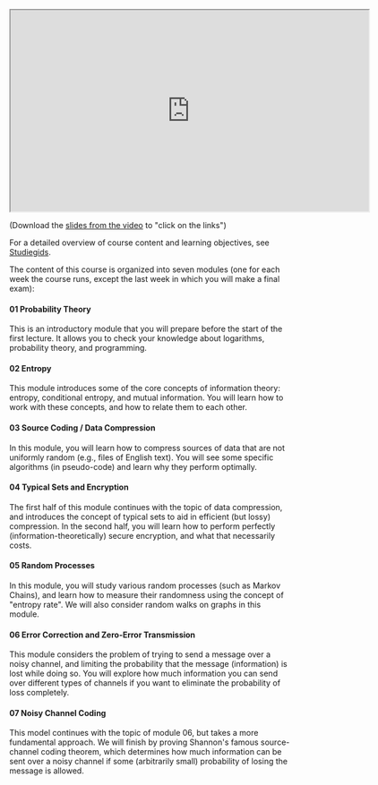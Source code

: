 <p><iframe src="https://player.vimeo.com/video/296892943?color=ff9933" width="640" height="360" allowfullscreen="allowfullscreen" webkitallowfullscreen="webkitallowfullscreen" mozallowfullscreen="mozallowfullscreen"></iframe></p>
<p>(Download the <a class="instructure_file_link instructure_scribd_file" title="IT Content Intro.pdf" href="https://canvas.uva.nl/courses/2205/files/476888/download?verifier=39jFWrVkAoqFxywKMEyTpX05EebOX3HGKYqQGqWc&amp;wrap=1" data-api-endpoint="https://canvas.uva.nl/api/v1/courses/2205/files/476888" data-api-returntype="File">slides from the video</a> to "click on the links")</p>
<p>For a detailed overview of course content and learning objectives, see <a href="http://studiegids.uva.nl/xmlpages/page/2018-2019-en/search-course/course/62683">Studiegids</a>. </p>
<p>The content of this course is organized into seven modules (one for each week the course runs, except the last week in which you will make a final exam):</p>
<h4>01 Probability Theory</h4>
<p>This is an introductory module that you will prepare before the start of the first lecture. It allows you to check your knowledge about logarithms, probability theory, and programming.</p>
<h4>02 Entropy</h4>
<p>This module introduces some of the core concepts of information theory: entropy, conditional entropy, and mutual information. You will learn how to work with these concepts, and how to relate them to each other.</p>
<h4>03 Source Coding / Data Compression</h4>
<p>In this module, you will learn how to compress sources of data that are not uniformly random (e.g., files of English text). You will see some specific algorithms (in pseudo-code) and learn why they perform optimally.</p>
<h4>04 Typical Sets and Encryption</h4>
<p>The first half of this module continues with the topic of data compression, and introduces the concept of typical sets to aid in efficient (but lossy) compression. In the second half, you will learn how to perform perfectly (information-theoretically) secure encryption, and what that necessarily costs.</p>
<h4>05 Random Processes</h4>
<p>In this module, you will study various random processes (such as Markov Chains), and learn how to measure their randomness using the concept of "entropy rate". We will also consider random walks on graphs in this module.</p>
<h4>06 Error Correction and Zero-Error Transmission</h4>
<p>This module considers the problem of trying to send a message over a noisy channel, and limiting the probability that the message (information) is lost while doing so. You will explore how much information you can send over different types of channels if you want to eliminate the probability of loss completely.</p>
<h4>07 Noisy Channel Coding</h4>
<p>This model continues with the topic of module 06, but takes a more fundamental approach. We will finish by proving Shannon's famous source-channel coding theorem, which determines how much information can be sent over a noisy channel if some (arbitrarily small) probability of losing the message is allowed.</p>